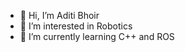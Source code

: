 - 👋 Hi, I’m Aditi Bhoir
- 👀 I’m interested in Robotics
- 🌱 I’m currently learning C++ and ROS

<!---
Abhoir1/Abhoir1 is a ✨ special ✨ repository because its `README.md` (this file) appears on your GitHub profile.
You can click the Preview link to take a look at your changes.
--->
